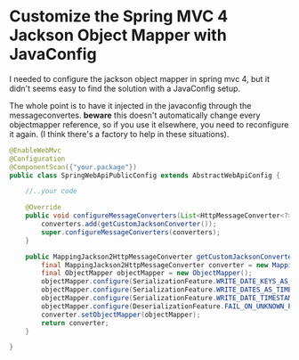 # Customize the Spring MVC 4 Jackson Object Mapper with JavaConfig #

I needed to configure the jackson object mapper in spring mvc 4, but it didn't seems easy to find the solution with a JavaConfig setup.

The whole point is to have it injected in the javaconfig through the messageconvertes.
**beware** this doesn't automatically change every objectmapper reference, so if you use it elsewhere, you need to reconfigure it again. (I think there's a factory to help in these situations).

```java
@EnableWebMvc
@Configuration
@ComponentScan({"your.package"})
public class SpringWebApiPublicConfig extends AbstractWebApiConfig {

    //..your code

    @Override
    public void configureMessageConverters(List<HttpMessageConverter<?>> converters) {
        converters.add(getCustomJacksonConverter());
        super.configureMessageConverters(converters);
    }

    public MappingJackson2HttpMessageConverter getCustomJacksonConverter(){
        final MappingJackson2HttpMessageConverter converter = new MappingJackson2HttpMessageConverter();
        final ObjectMapper objectMapper = new ObjectMapper();
        objectMapper.configure(SerializationFeature.WRITE_DATE_KEYS_AS_TIMESTAMPS, false);
        objectMapper.configure(SerializationFeature.WRITE_DATES_AS_TIMESTAMPS, false);
        objectMapper.configure(SerializationFeature.WRITE_DATE_TIMESTAMPS_AS_NANOSECONDS, false);
        objectMapper.configure(DeserializationFeature.FAIL_ON_UNKNOWN_PROPERTIES, false);
        converter.setObjectMapper(objectMapper);
        return converter;
    }

}
```